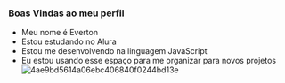 ### Boas Vindas ao meu perfil 

- Meu nome é Everton
- Estou estudando no Alura
- Estou me desenvolvendo na linguagem JavaScript
- Eu estou usando esse espaço para me organizar para novos projetos
![4ae9bd5614a06ebc406840f0244bd13e](https://github.com/user-attachments/assets/a85a36a7-bad0-4d57-ae6d-ea61cfd177cd)
